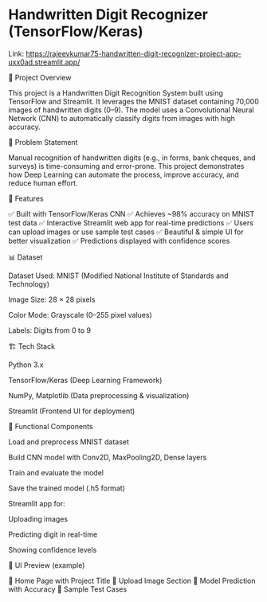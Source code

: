 # Handwritten Digit Recognizer (TensorFlow/Keras)

Link: https://rajeevkumar75-handwritten-digit-recognizer-project-app-uxx0ad.streamlit.app/

🔹 Project Overview

This project is a Handwritten Digit Recognition System built using TensorFlow and Streamlit.
It leverages the MNIST dataset containing 70,000 images of handwritten digits (0–9).
The model uses a Convolutional Neural Network (CNN) to automatically classify digits from images with high accuracy.

🚀 Problem Statement

Manual recognition of handwritten digits (e.g., in forms, bank cheques, and surveys) is time-consuming and error-prone.
This project demonstrates how Deep Learning can automate the process, improve accuracy, and reduce human effort.

🎯 Features

✅ Built with TensorFlow/Keras CNN
✅ Achieves ~98% accuracy on MNIST test data
✅ Interactive Streamlit web app for real-time predictions
✅ Users can upload images or use sample test cases
✅ Beautiful & simple UI for better visualization
✅ Predictions displayed with confidence scores

📊 Dataset

Dataset Used: MNIST (Modified National Institute of Standards and Technology)

Image Size: 28 × 28 pixels

Color Mode: Grayscale (0–255 pixel values)

Labels: Digits from 0 to 9

🏗️ Tech Stack

Python 3.x

TensorFlow/Keras (Deep Learning Framework)

NumPy, Matplotlib (Data preprocessing & visualization)

Streamlit (Frontend UI for deployment)

🔧 Functional Components

Load and preprocess MNIST dataset

Build CNN model with Conv2D, MaxPooling2D, Dense layers

Train and evaluate the model

Save the trained model (.h5 format)

Streamlit app for:

Uploading images

Predicting digit in real-time

Showing confidence levels

📸 UI Preview (example)

🔹 Home Page with Project Title
🔹 Upload Image Section
🔹 Model Prediction with Accuracy
🔹 Sample Test Cases
